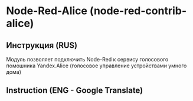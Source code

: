 # Node-Red-Alice (node-red-contrib-alice)

## Инструкция (RUS)
Модуль позволяет подключить Node-Red к сервису голосового помошника Yandex.Alice (голосовое управление устройствами умного дома) 

## Instruction (ENG - Google Translate)
